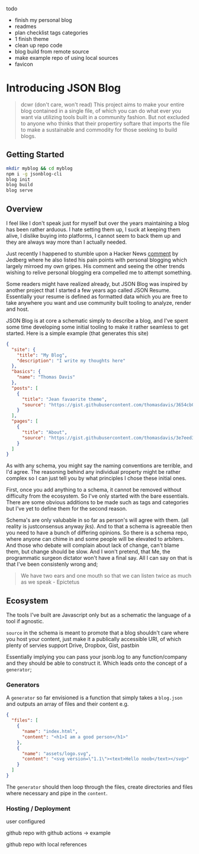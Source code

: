todo

- finish my personal blog
- readmes
- plan checklist tags categories
- 1 finish theme
- clean up repo code
- blog build from remote source
- make example repo of using local sources
- favicon

# Introducing JSON Blog

> dcwr (don't care, won't read)
> This project aims to make your entire blog contained in a single file, of which you can do what ever you want via utilizing tools built in a community fashion. But not excluded to anyone who thinks that their propertiry softare that imports the file to make a sustainable and commodity for those seeking to build blogs.

## Getting Started

```sh
mkdir myblog && cd myblog
npm i -g jsonblog-cli
blog init
blog build
blog serve
```

## Overview

I feel like I don't speak just for myself but over the years maintaining a blog has been rather arduous. I hate setting them up, I suck at keeping them alive, I dislike buying into platforms, I cannot seem to back them up and they are always way more than I actually needed.

Just recently I happened to stumble upon a Hacker News [comment](a) by Jedberg where he also listed his pain points with personal blogging which largely mirroed my own gripes. His comment and seeing the other trends wishing to relive personal blogging era compelled me to attempt something.

Some readers might have realized already, but JSON Blog was inspired by another project that I started a few years ago called JSON Resume. Essentially your resume is defined as formatted data which you are free to take anywhere you want and use community built tooling to analyze, render and host.

JSON Blog is at core a schematic simply to describe a blog, and I've spent some time developing some initial tooling to make it rather seamless to get started.
Here is a simple example (that generates this site)

```json
{
  "site": {
    "title": "My Blog",
    "description": "I write my thoughts here"
  },
  "basics": {
    "name": "Thomas Davis"
  },
  "posts": [
    {
      "title": "Jean favaorite theme",
      "source": "https://gist.githubusercontent.com/thomasdavis/3654cb08bf728f23a96bf70a037e5817/raw/dd38c0fb1094159789cc980e20f0544b664ed3c1/nobody.md"
    }
  ],
  "pages": [
    {
      "title": "About",
      "source": "https://gist.githubusercontent.com/thomasdavis/3e7eed3648f3a3e3d7b9a84d99fa1da762c5b880/about.md"
    }
  ]
}
```

As with any schema, you might say the naming conventions are terrible, and I'd agree. The reasoning behind any individual property might be rather complex so I can just tell you by what principles I chose these initial ones.

First, once you add anything to a schema, it cannot be removed without difficulty from the ecosystem. So I've only started with the bare essentials. There are some obvious additions to be made such as tags and categories but I've yet to define them for the second reason.

Schema's are only valubable in so far as person's will agree with them. (all reality is justconsensus anyway jks). And to <something> that a schema is agreeable then you need to have a bunch of differing opinions. So there is a schema repo, where anyone can chime in and some people will be elevated to arbiters. And those who debate will complain about lack of change, can't blame them, but change should be slow. And I won't pretend, that Me, the programmatic surgeon dictator won't have a final say. All I can say on that is that I've been consistenly wrong and;

> We have two ears and one mouth so that we can listen twice as much as we speak - Epictetus

## Ecosystem

The tools I've built are Javascript only but as a schematic the language of a tool if agnostic.

`source` in the schema is meant to promote that a blog shouldn't care where you host your content, just make it a publically accessible URI, of which plenty of servies support Drive, Dropbox, Gist, pastbin

Essentially implying you can pass your jsonb.log to any function/company and they should be able to construct it. Which leads onto the concept of a `generator`;

### Generators

A `generator` so far envisioned is a function that simply takes a `blog.json` and outputs an array of files and their content e.g.

```json
{
  "files": [
    {
      "name": "index.html",
      "content": "<h1>I am a good person</h1>"
    },
    {
      "name": "assets/logo.svg",
      "content": "<svg version=\"1.1\"><text>Hello noob</text></svg>"
    }
  ]
}
```

The `generator` should then loop through the files, create directories and files where necessary and pipe in the `content`.

### Hosting / Deployment

user configured

github repo with github actions -> example

github repo with local references
